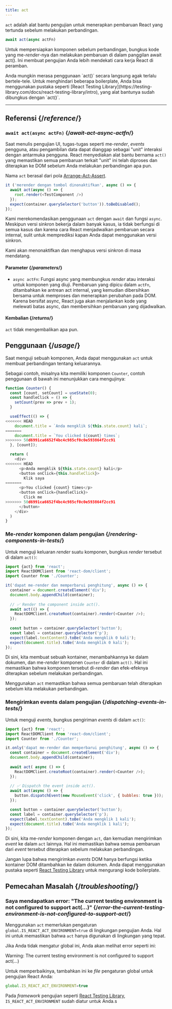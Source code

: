 ```yaml
---
title: act
---
```


<Intro>

`act` adalah alat bantu pengujian untuk menerapkan pembaruan React yang tertunda sebelum melakukan perbandingan.

```js
await act(async actFn)
```

</Intro>

Untuk mempersiapkan komponen sebelum perbandingan, bungkus kode yang me-*render*-nya dan melakukan pembaruan di dalam panggilan await act(). Ini membuat pengujian Anda lebih mendekati cara kerja React di peramban.

<Note>
Anda mungkin merasa penggunaan `act()` secara langsung agak terlalu bertele-tele. Untuk menghindari beberapa boilerplate, Anda bisa menggunakan pustaka seperti [React Testing Library](https://testing-library.com/docs/react-testing-library/intro), yang alat bantunya sudah dibungkus dengan `act()`.
</Note>


<InlineToc />

---

## Referensi {/*reference*/}

### `await act(async actFn)` {/*await-act-async-actfn*/}

Saat menulis pengujian UI, tugas-tugas seperti me-*render*, *events* pengguna, atau pengambilan data dapat dianggap sebagai "unit" interaksi dengan antarmuka pengguna. React menyediakan alat bantu bernama `act()` yang memastikan semua pembaruan terkait "unit" ini telah diproses dan diterapkan ke DOM sebelum Anda melakukan perbandingan apa pun.

Nama `act` berasal dari pola [Arrange-Act-Assert](https://wiki.c2.com/?ArrangeActAssert).

```js {2,4}
it ('merender dengan tombol dinonaktifkan', async () => {
  await act(async () => {
    root.render(<TestComponent />)
  });
  expect(container.querySelector('button')).toBeDisabled();
});
```

<Note>

Kami merekomendasikan penggunaan `act` dengan `await` dan fungsi `async`. Meskipun versi sinkron bekerja dalam banyak kasus, ia tidak berfungsi di semua kasus dan karena cara React menjadwalkan pembaruan secara internal, sulit untuk memprediksi kapan Anda dapat menggunakan versi sinkron.

Kami akan menonaktifkan dan menghapus versi sinkron di masa mendatang.

</Note>

#### Parameter {/*parameters*/}

* `async actFn`: Fungsi async yang membungkus *render* atau interaksi untuk komponen yang diuji. Pembaruan yang dipicu dalam `actFn`, ditambahkan ke antrean act internal, yang kemudian dibersihkan bersama untuk memproses dan menerapkan perubahan pada DOM. Karena bersifat async, React juga akan menjalankan kode yang melewati batas async, dan membersihkan pembaruan yang dijadwalkan.

#### Kembalian {/*returns*/}

`act` tidak mengembalikan apa pun.

## Penggunaan {/*usage*/}

Saat menguji sebuah komponen, Anda dapat menggunakan `act` untuk membuat perbandingan tentang keluarannya.

Sebagai contoh, misalnya kita memiliki komponen `Counter`, contoh penggunaan di bawah ini menunjukkan cara mengujinya:

```js
function Counter() {
  const [count, setCount] = useState(0);
  const handleClick = () => {
    setCount(prev => prev + 1);
  }

  useEffect(() => {
<<<<<<< HEAD
    document.title = `Anda mengklik ${this.state.count} kali`;
=======
    document.title = `You clicked ${count} times`;
>>>>>>> 50d6991ca6652f4bc4c985cf0c0e593864f2cc91
  }, [count]);

  return (
    <div>
<<<<<<< HEAD
      <p>Anda mengklik ${this.state.count} kali</p>
      <button onClick={this.handleClick}>
        Klik saya
=======
      <p>You clicked {count} times</p>
      <button onClick={handleClick}>
        Click me
>>>>>>> 50d6991ca6652f4bc4c985cf0c0e593864f2cc91
      </button>
    </div>
  )
}
```

### Me-*render* komponen dalam pengujian {/*rendering-components-in-tests*/}

Untuk menguji keluaran *render* suatu komponen, bungkus *render* tersebut di dalam `act()`:

```js  {10,12}
import {act} from 'react';
import ReactDOMClient from 'react-dom/client';
import Counter from './Counter';

it('dapat me-render dan memperbarui penghitung', async () => {
  container = document.createElement('div');
  document.body.appendChild(container);
  
  // ✅ Render the component inside act().
  await act(() => {
    ReactDOMClient.createRoot(container).render(<Counter />);
  });
  
  const button = container.querySelector('button');
  const label = container.querySelector('p');
  expect(label.textContent).toBe('Anda mengklik 0 kali');
  expect(document.title).toBe('Anda mengklik 0 kali');
});
```

Di sini, kita membuat sebuah kontainer, menambahkannya ke dalam dokumen, dan me-*render* komponen `Counter` di dalam `act()`. Hal ini memastikan bahwa komponen tersebut di-*render* dan efek-efeknya diterapkan sebelum melakukan perbandingan.

Menggunakan `act` memastikan bahwa semua pembaruan telah diterapkan sebelum kita melakukan perbandingan.

### Mengirimkan events dalam pengujian {/*dispatching-events-in-tests*/}

Untuk menguji *events*, bungkus pengiriman *events* di dalam `act()`: 

```js {14,16}
import {act} from 'react';
import ReactDOMClient from 'react-dom/client';
import Counter from './Counter';

it.only('dapat me-render dan memperbarui penghitung', async () => {
  const container = document.createElement('div');
  document.body.appendChild(container);
  
  await act( async () => {
    ReactDOMClient.createRoot(container).render(<Counter />);
  });
  
  // ✅ Dispatch the event inside act().
  await act(async () => {
    button.dispatchEvent(new MouseEvent('click', { bubbles: true }));
  });

  const button = container.querySelector('button');
  const label = container.querySelector('p');
  expect(label.textContent).toBe('Anda mengklik 1 kali');
  expect(document.title).toBe('Anda mengklik 1 kali');
});
```

Di sini, kita me-*render* komponen dengan `act`, dan kemudian mengirimkan *event* ke dalam `act` lainnya. Hal ini memastikan bahwa semua pembaruan dari *event* tersebut diterapkan sebelum melakukan perbandingan.

<Pitfall>

Jangan lupa bahwa mengirimkan *events* DOM hanya berfungsi ketika kontainer DOM ditambahkan ke dalam dokumen. Anda dapat menggunakan pustaka seperti [React Testing Library](https://testing-library.com/docs/react-testing-library/intro) untuk mengurangi kode boilerplate.

</Pitfall>

## Pemecahan Masalah {/*troubleshooting*/}

### Saya mendapatkan error: "The current testing environment is not configured to support act(...)" {/*error-the-current-testing-environment-is-not-configured-to-support-act*/}

Menggunakan `act` memerlukan pengaturan `global.IS_REACT_ACT_ENVIRONMENT=true` di lingkungan pengujian Anda. Hal ini untuk memastikan bahwa `act` hanya digunakan di lingkungan yang tepat.

Jika Anda tidak mengatur global ini, Anda akan melihat error seperti ini:

<ConsoleBlock level="error">

Warning: The current testing environment is not configured to support act(...)

</ConsoleBlock>

Untuk memperbaikinya, tambahkan ini ke *file* pengaturan global untuk pengujian React Anda:

```js
global.IS_REACT_ACT_ENVIRONMENT=true
```

<Note>

Pada *framework* pengujian seperti [React Testing Library](https://testing-library.com/docs/react-testing-library/intro), `IS_REACT_ACT_ENVIRONMENT` sudah diatur untuk Anda.s

</Note>
